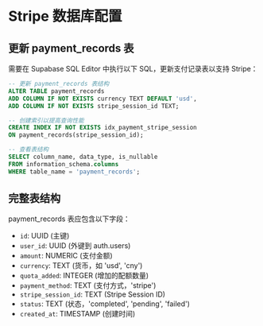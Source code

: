 # Stripe 数据库配置

## 更新 payment_records 表

需要在 Supabase SQL Editor 中执行以下 SQL，更新支付记录表以支持 Stripe：

```sql
-- 更新 payment_records 表结构
ALTER TABLE payment_records
ADD COLUMN IF NOT EXISTS currency TEXT DEFAULT 'usd',
ADD COLUMN IF NOT EXISTS stripe_session_id TEXT;

-- 创建索引以提高查询性能
CREATE INDEX IF NOT EXISTS idx_payment_stripe_session
ON payment_records(stripe_session_id);

-- 查看表结构
SELECT column_name, data_type, is_nullable
FROM information_schema.columns
WHERE table_name = 'payment_records';
```

## 完整表结构

payment_records 表应包含以下字段：

- `id`: UUID (主键)
- `user_id`: UUID (外键到 auth.users)
- `amount`: NUMERIC (支付金额)
- `currency`: TEXT (货币，如 'usd', 'cny')
- `quota_added`: INTEGER (增加的配额数量)
- `payment_method`: TEXT (支付方式，'stripe')
- `stripe_session_id`: TEXT (Stripe Session ID)
- `status`: TEXT (状态，'completed', 'pending', 'failed')
- `created_at`: TIMESTAMP (创建时间)
